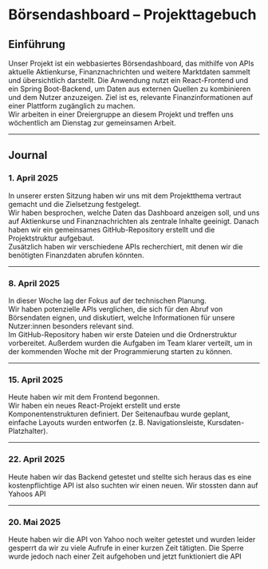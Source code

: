 # Börsendashboard – Projekttagebuch

## Einführung
Unser Projekt ist ein webbasiertes Börsendashboard, das mithilfe von APIs aktuelle Aktienkurse, Finanznachrichten und weitere Marktdaten sammelt und übersichtlich darstellt. Die Anwendung nutzt ein React-Frontend und ein Spring Boot-Backend, um Daten aus externen Quellen zu kombinieren und dem Nutzer anzuzeigen. Ziel ist es, relevante Finanzinformationen auf einer Plattform zugänglich zu machen.  
Wir arbeiten in einer Dreiergruppe an diesem Projekt und treffen uns wöchentlich am Dienstag zur gemeinsamen Arbeit.

---

## Journal
### 1. April 2025
In unserer ersten Sitzung haben wir uns mit dem Projektthema vertraut gemacht und die Zielsetzung festgelegt.  
Wir haben besprochen, welche Daten das Dashboard anzeigen soll, und uns auf Aktienkurse und Finanznachrichten als zentrale Inhalte geeinigt. Danach haben wir ein gemeinsames GitHub-Repository erstellt und die Projektstruktur aufgebaut.  
Zusätzlich haben wir verschiedene APIs recherchiert, mit denen wir die benötigten Finanzdaten abrufen könnten.

---

### 8. April 2025
In dieser Woche lag der Fokus auf der technischen Planung.  
Wir haben potenzielle APIs verglichen, die sich für den Abruf von Börsendaten eignen, und diskutiert, welche Informationen für unsere Nutzer:innen besonders relevant sind.  
Im GitHub-Repository haben wir erste Dateien und die Ordnerstruktur vorbereitet. Außerdem wurden die Aufgaben im Team klarer verteilt, um in der kommenden Woche mit der Programmierung starten zu können.

---

### 15. April 2025
Heute haben wir mit dem Frontend begonnen.  
Wir haben ein neues React-Projekt erstellt und erste Komponentenstrukturen definiert. Der Seitenaufbau wurde geplant, einfache Layouts wurden entworfen (z. B. Navigationsleiste, Kursdaten-Platzhalter).

---

### 22. April 2025
Heute haben wir das Backend getestet und stellte sich heraus das es eine kostenpflichtige API ist also suchten wir einen neuen. Wir stossten dann auf Yahoos API


---

### 20. Mai 2025
Heute haben wir die API von Yahoo noch weiter getestet und wurden leider gesperrt da wir zu viele Aufrufe in einer kurzen Zeit tätigten. Die Sperre wurde jedoch nach einer Zeit aufgehoben und jetzt funktioniert die API

